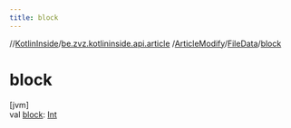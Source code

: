 ```yaml
---
title: block
---
```

//[KotlinInside](../../../../index.html)/[be.zvz.kotlininside.api.article](../../index.html)
/[ArticleModify](../index.html)/[FileData](index.html)/[block](block.html)

# block

[jvm]\
val [block](block.html): [Int](https://kotlinlang.org/api/latest/jvm/stdlib/kotlin/-int/index.html)




